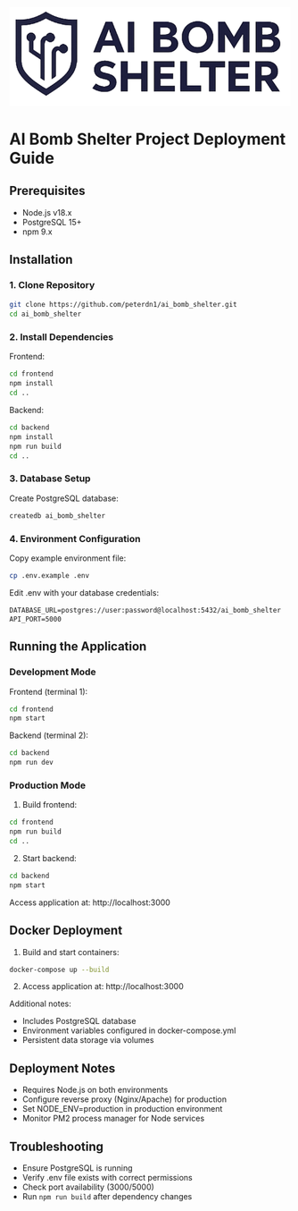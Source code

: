 ![logo](frontend/public/assets/logo.png)
# AI Bomb Shelter Project Deployment Guide

## Prerequisites
- Node.js v18.x
- PostgreSQL 15+
- npm 9.x

## Installation

### 1. Clone Repository
```bash
git clone https://github.com/peterdn1/ai_bomb_shelter.git
cd ai_bomb_shelter
```

### 2. Install Dependencies
Frontend:
```bash
cd frontend
npm install
cd ..
```

Backend:
```bash
cd backend
npm install
npm run build
cd ..
```

### 3. Database Setup
Create PostgreSQL database:
```bash
createdb ai_bomb_shelter
```

### 4. Environment Configuration
Copy example environment file:
```bash
cp .env.example .env
```
Edit .env with your database credentials:
```env
DATABASE_URL=postgres://user:password@localhost:5432/ai_bomb_shelter
API_PORT=5000
```

## Running the Application

### Development Mode
Frontend (terminal 1):
```bash
cd frontend
npm start
```

Backend (terminal 2):
```bash
cd backend
npm run dev
```

### Production Mode
1. Build frontend:
```bash
cd frontend
npm run build
cd ..
```

2. Start backend:
```bash
cd backend
npm start
```

Access application at: http://localhost:3000

## Docker Deployment
1. Build and start containers:
```bash
docker-compose up --build
```

2. Access application at: http://localhost:3000

Additional notes:
- Includes PostgreSQL database
- Environment variables configured in docker-compose.yml
- Persistent data storage via volumes

## Deployment Notes
- Requires Node.js on both environments
- Configure reverse proxy (Nginx/Apache) for production
- Set NODE_ENV=production in production environment
- Monitor PM2 process manager for Node services

## Troubleshooting
- Ensure PostgreSQL is running
- Verify .env file exists with correct permissions
- Check port availability (3000/5000)
- Run `npm run build` after dependency changes